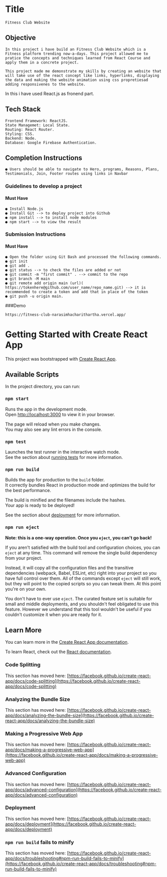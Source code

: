 # Title

    Fitness Club Website

## Objective

    In this project i have build an Fitness Club Website which is a Fitness platform trending now-a-days. This project allowed me to pratice the concepts and techniques learned from React Course and apply them in a concrete project.
    
    This project made me demonstrate my skills by creating an website that will take use of the react concept like links, hyperlinks, displaying the data and making the website animation using css propretiesad  adding responsivenes to the website.
    
In this i have used React.js as fronend part.

## Tech Stack

    Frontend Framework: ReactJS.
    State Managemet: Local State.
    Routing: React Router.
    Styling: CSS.
    Backend: Node.
    Database: Google Firebase Authentication.

## Completion Instructions

    ● Users should be able to navigate to Hero, programs, Reasons, Plans, Testimonials, Join, Footer routes using links in Navbar

### Guidelines to develop a project

#### Must Have

    ● Install Node.js
    ● Install Git --> to deploy project into Github
    ● npm install --> to install node modules
    ● npm start --> to view the result
    

### Submission Instructions

#### Must Have

    ● Open the folder using Git Bash and processed the following commands.
    ● git init
    ● git add .
    ● git status --> to check the files are added or not
    ● git commit -m "first commit" . --> commit to the repo
    ● git branch -M main
    ● git remote add origin main (url)( https://tokenhere@github.com/user_name/repo_name.git) --> it is recommended to create a token and add that in place of the token
    ● git push -u origin main.


###Demo

    https://fitness-club-narasimhacharithartha.vercel.app/

# Getting Started with Create React App

This project was bootstrapped with [Create React App](https://github.com/facebook/create-react-app).

## Available Scripts

In the project directory, you can run:

### `npm start`

Runs the app in the development mode.\
Open [http://localhost:3000](http://localhost:3000) to view it in your browser.

The page will reload when you make changes.\
You may also see any lint errors in the console.

### `npm test`

Launches the test runner in the interactive watch mode.\
See the section about [running tests](https://facebook.github.io/create-react-app/docs/running-tests) for more information.

### `npm run build`

Builds the app for production to the `build` folder.\
It correctly bundles React in production mode and optimizes the build for the best performance.

The build is minified and the filenames include the hashes.\
Your app is ready to be deployed!

See the section about [deployment](https://facebook.github.io/create-react-app/docs/deployment) for more information.

### `npm run eject`

**Note: this is a one-way operation. Once you `eject`, you can't go back!**

If you aren't satisfied with the build tool and configuration choices, you can `eject` at any time. This command will remove the single build dependency from your project.

Instead, it will copy all the configuration files and the transitive dependencies (webpack, Babel, ESLint, etc) right into your project so you have full control over them. All of the commands except `eject` will still work, but they will point to the copied scripts so you can tweak them. At this point you're on your own.

You don't have to ever use `eject`. The curated feature set is suitable for small and middle deployments, and you shouldn't feel obligated to use this feature. However we understand that this tool wouldn't be useful if you couldn't customize it when you are ready for it.

## Learn More

You can learn more in the [Create React App documentation](https://facebook.github.io/create-react-app/docs/getting-started).

To learn React, check out the [React documentation](https://reactjs.org/).

### Code Splitting

This section has moved here: [https://facebook.github.io/create-react-app/docs/code-splitting](https://facebook.github.io/create-react-app/docs/code-splitting)

### Analyzing the Bundle Size

This section has moved here: [https://facebook.github.io/create-react-app/docs/analyzing-the-bundle-size](https://facebook.github.io/create-react-app/docs/analyzing-the-bundle-size)

### Making a Progressive Web App

This section has moved here: [https://facebook.github.io/create-react-app/docs/making-a-progressive-web-app](https://facebook.github.io/create-react-app/docs/making-a-progressive-web-app)

### Advanced Configuration

This section has moved here: [https://facebook.github.io/create-react-app/docs/advanced-configuration](https://facebook.github.io/create-react-app/docs/advanced-configuration)

### Deployment

This section has moved here: [https://facebook.github.io/create-react-app/docs/deployment](https://facebook.github.io/create-react-app/docs/deployment)

### `npm run build` fails to minify

This section has moved here: [https://facebook.github.io/create-react-app/docs/troubleshooting#npm-run-build-fails-to-minify](https://facebook.github.io/create-react-app/docs/troubleshooting#npm-run-build-fails-to-minify)
